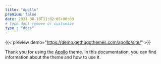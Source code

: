 ```yaml
---
title: "Apollo"
premium: false
date: 2021-08-10T11:02:05+06:00
# type dont remove or customize
type : "docs"
---
```


{{< preview demo="https://demo.gethugothemes.com/apollo/site/" >}}

Thank you for using the [Apollo](https://github.com/gethugothemes/apollo-hugo) theme. In this documentation, you can find information about the theme and how to use it.
